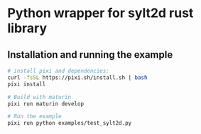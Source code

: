 # Python wrapper for sylt2d rust library

## Installation and running the example
``` bash 
# install pixi and dependencies:
curl -fsSL https://pixi.sh/install.sh | bash
pixi install

# Build with maturin
pixi run maturin develop

# Run the example
pixi run python examples/test_sylt2d.py

```
